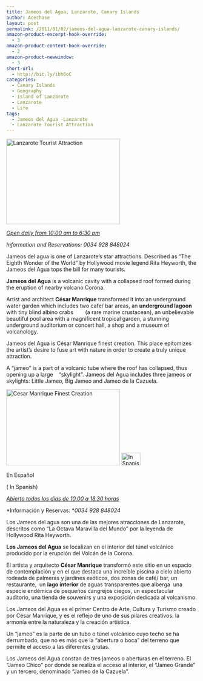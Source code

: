 ```yaml
---
title: Jameos del Agua, Lanzarote, Canary Islands
author: Acechase
layout: post
permalink: /2011/01/02/jameos-del-agua-lanzarote-canary-islands/
amazon-product-excerpt-hook-override:
  - 3
amazon-product-content-hook-override:
  - 2
amazon-product-newwindow:
  - 3
short-url:
  - http://bit.ly/ibh6oC
categories:
  - Canary Islands
  - Geography
  - Island of Lanzarote
  - Lanzarote
  - Life
tags:
  - Jameos del Agua -Lanzarote
  - Lanzarote Tourist Attraction
---
```

[<img class="alignnone size-medium wp-image-341" src="http://blogs.bikecrawler.com/wp-content/uploads/2010/12/lanz06-300x225.jpg" alt="Lanzarote Tourist Attraction" width="300" height="225" />][1]

*<span style="text-decoration: underline">Open daily from 10:00 am to 6:30 pm</span>*

*Information and Reservations: 0034 928 848024*

Jameos del agua is one of Lanzarote’s star attractions. Described as “The Eighth Wonder of the World” by Hollywood movie legend Rita Heyworth, the Jameos del Agua tops the bill for many tourists.

**Jameos del Agua** is a volcanic cavity with a collapsed roof formed during the eruption of nearby volcano Corona.

Artist and architect **César Manrique** transformed it into an underground water garden which includes two cafe/ bar areas, an **underground lagoon** with tiny blind albino crabs        (a rare marine crustacean), an unbelievable beautiful pool area with a magnificent tropical garden, a stunning underground auditorium or concert hall, a shop and a museum of volcanology.

Jameos del Agua is César Manrique finest creation. This place epitomizes the artist’s desire to fuse art with nature in order to create a truly unique attraction.

A “jameo” is a part of a volcanic tube where the roof has collapsed, thus opening up a large    “skylight”. Jameos del Agua includes three jameos or skylights: Little Jameo, Big Jameo and Jameo de la Cazuela.

[<img class="alignleft size-medium wp-image-384" src="http://blogs.bikecrawler.com/wp-content/uploads/2011/01/lanz21-300x200.jpg" alt="Cesar Manrique Finest Creation" width="300" height="200" />][2] [<img class="aligncenter size-full wp-image-385" src="http://blogs.bikecrawler.com/wp-content/uploads/2011/01/lanz201.jpg" alt="In Spanish" width="50" height="33" />][3]

[][3] En Español

( In Spanish)

*<span style="text-decoration: underline">Abierto todos los días de 10.00 a 18.30 horas</span>*

*Información y Reservas: **0034 928 848024*

Los Jameos del agua son una de las mejores atracciones de Lanzarote, descritos como “La Octava Maravilla del Mundo” por la leyenda de Hollywood Rita Heyworth.

**Los Jameos del Agua** se localizan en el interior del túnel volcánico producido por la erupción del Volcán de la Corona.

El artista y arquitecto **César Manrique** transformó este sitio en un espacio de contemplación y en el que destaca una increíble piscina a cielo abierto rodeada de palmeras y jardines exóticos, dos zonas de café/ bar, un restaurante,  un **lago interior** de aguas transparentes que alberga  una especie endémica de pequeños cangrejos ciegos, un espectacular auditorio, una tienda de souvenirs y una exposición dedicada al volcanismo.

Los Jameos del Agua es el primer Centro de Arte, Cultura y Turismo creado por César Manrique, y es el reflejo de uno de sus pilares creativos: la armonía entre la naturaleza y la creación artística.

Un “jameo” es la parte de un tubo o túnel volcánico cuyo techo se ha derrumbado, que no es más que la “abertura o boca” del terreno que permite el acceso a las diferentes grutas.

Los Jameos del Agua constan de tres jameos o aberturas en el terreno. El &#8220;Jameo Chico&#8221; por donde se realiza el acceso al interior, el &#8220;Jameo Grande&#8221; y un tercero, denominado &#8220;Jameo de la Cazuela&#8221;.

 [1]: http://blogs.bikecrawler.com/wp-content/uploads/2010/12/lanz06.jpg
 [2]: http://blogs.bikecrawler.com/wp-content/uploads/2011/01/lanz21.jpg
 [3]: http://blogs.bikecrawler.com/wp-content/uploads/2011/01/lanz201.jpg